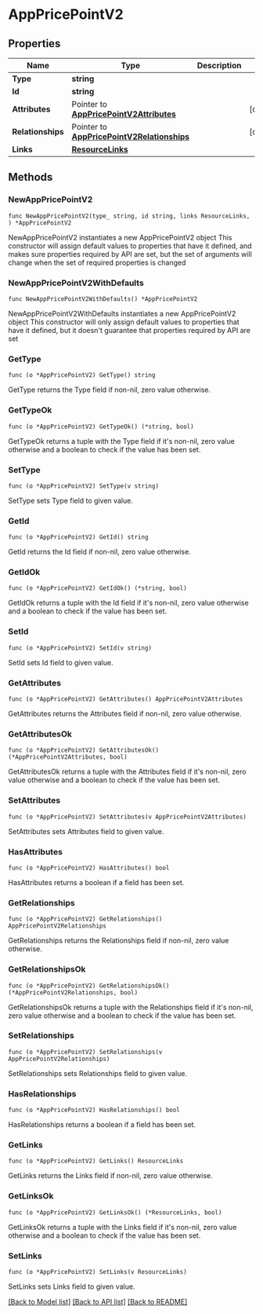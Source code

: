 # AppPricePointV2

## Properties

Name | Type | Description | Notes
------------ | ------------- | ------------- | -------------
**Type** | **string** |  | 
**Id** | **string** |  | 
**Attributes** | Pointer to [**AppPricePointV2Attributes**](AppPricePointV2Attributes.md) |  | [optional] 
**Relationships** | Pointer to [**AppPricePointV2Relationships**](AppPricePointV2Relationships.md) |  | [optional] 
**Links** | [**ResourceLinks**](ResourceLinks.md) |  | 

## Methods

### NewAppPricePointV2

`func NewAppPricePointV2(type_ string, id string, links ResourceLinks, ) *AppPricePointV2`

NewAppPricePointV2 instantiates a new AppPricePointV2 object
This constructor will assign default values to properties that have it defined,
and makes sure properties required by API are set, but the set of arguments
will change when the set of required properties is changed

### NewAppPricePointV2WithDefaults

`func NewAppPricePointV2WithDefaults() *AppPricePointV2`

NewAppPricePointV2WithDefaults instantiates a new AppPricePointV2 object
This constructor will only assign default values to properties that have it defined,
but it doesn't guarantee that properties required by API are set

### GetType

`func (o *AppPricePointV2) GetType() string`

GetType returns the Type field if non-nil, zero value otherwise.

### GetTypeOk

`func (o *AppPricePointV2) GetTypeOk() (*string, bool)`

GetTypeOk returns a tuple with the Type field if it's non-nil, zero value otherwise
and a boolean to check if the value has been set.

### SetType

`func (o *AppPricePointV2) SetType(v string)`

SetType sets Type field to given value.


### GetId

`func (o *AppPricePointV2) GetId() string`

GetId returns the Id field if non-nil, zero value otherwise.

### GetIdOk

`func (o *AppPricePointV2) GetIdOk() (*string, bool)`

GetIdOk returns a tuple with the Id field if it's non-nil, zero value otherwise
and a boolean to check if the value has been set.

### SetId

`func (o *AppPricePointV2) SetId(v string)`

SetId sets Id field to given value.


### GetAttributes

`func (o *AppPricePointV2) GetAttributes() AppPricePointV2Attributes`

GetAttributes returns the Attributes field if non-nil, zero value otherwise.

### GetAttributesOk

`func (o *AppPricePointV2) GetAttributesOk() (*AppPricePointV2Attributes, bool)`

GetAttributesOk returns a tuple with the Attributes field if it's non-nil, zero value otherwise
and a boolean to check if the value has been set.

### SetAttributes

`func (o *AppPricePointV2) SetAttributes(v AppPricePointV2Attributes)`

SetAttributes sets Attributes field to given value.

### HasAttributes

`func (o *AppPricePointV2) HasAttributes() bool`

HasAttributes returns a boolean if a field has been set.

### GetRelationships

`func (o *AppPricePointV2) GetRelationships() AppPricePointV2Relationships`

GetRelationships returns the Relationships field if non-nil, zero value otherwise.

### GetRelationshipsOk

`func (o *AppPricePointV2) GetRelationshipsOk() (*AppPricePointV2Relationships, bool)`

GetRelationshipsOk returns a tuple with the Relationships field if it's non-nil, zero value otherwise
and a boolean to check if the value has been set.

### SetRelationships

`func (o *AppPricePointV2) SetRelationships(v AppPricePointV2Relationships)`

SetRelationships sets Relationships field to given value.

### HasRelationships

`func (o *AppPricePointV2) HasRelationships() bool`

HasRelationships returns a boolean if a field has been set.

### GetLinks

`func (o *AppPricePointV2) GetLinks() ResourceLinks`

GetLinks returns the Links field if non-nil, zero value otherwise.

### GetLinksOk

`func (o *AppPricePointV2) GetLinksOk() (*ResourceLinks, bool)`

GetLinksOk returns a tuple with the Links field if it's non-nil, zero value otherwise
and a boolean to check if the value has been set.

### SetLinks

`func (o *AppPricePointV2) SetLinks(v ResourceLinks)`

SetLinks sets Links field to given value.



[[Back to Model list]](../README.md#documentation-for-models) [[Back to API list]](../README.md#documentation-for-api-endpoints) [[Back to README]](../README.md)


